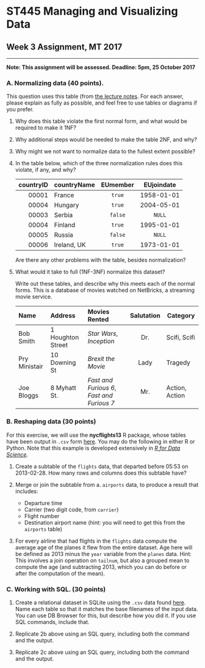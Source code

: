 # ST445 Managing and Visualizing Data

## Week 3 Assignment, MT 2017
---
**Note: This assignment will be assessed.  Deadline: 5pm, 25 October 2017**

### A.  Normalizing data (40 points).

This question uses this table (from [the lecture notes](https://github.com/lse-st445/lectures/blob/master/week03/ST445_wk3_lecture.ipynb#normalization-example).  For each answer, please explain as fully as possible, and feel free to use tables or diagrams if you prefer.

1.  Why does this table violate the first normal form, and what would be required to make it 1NF?

2.  Why additional steps would be needed to make the table 2NF, and why?

3.  Why might we not want to normalize data to the fullest extent possible?

4.  In the table below, which of the three normalization rules does this violate, if any, and why?

    |  countryID  |  countryName    |   EUmember   |  EUjoindate  |
    | -----------:|:----------------|:------------:|:------------:|
    | 00001       | France          |  `true`      |  1958-01-01  |
    | 00004       | Hungary         |  `true`      |  2004-05-01  |
    | 00003       | Serbia          |  `false`     |       `NULL` |
    | 00004       | Finland         |  `true`      |  1995-01-01  |
    | 00005       | Russia          |  `false`     |       `NULL` |
    | 00006       | Ireland, UK     |  `true`      |  1973-01-01  |

    Are there any other problems with the table, besides normalization?

5.  What would it take to full (1NF-3NF) normalize this dataset?

    Write out these tables, and describe why this meets each of the normal forms.  This is a database of movies watched on NetBricks, a streaming movie service.

    | Name           | Address    |   Movies Rented   |  Salutation  | Category |
    |:---------------|:-----------|:------------------|:------------:|----------|
    | Bob Smith      | 1 Houghton Street    | _Star Wars_, _Inception_ |  Dr.   |  Scifi, Scifi |
    | Pry Ministair  | 10 Downing St     |  _Brexit the Movie_      |  Lady  | Tragedy |
    | Joe Bloggs     | 8 Myhatt St.      |  _Fast and Furious 6_, _Fast and Furious 7_     | Mr. | Action, Action |
  
### B.  Reshaping data (30 points)

For this exercise, we will use the **nycflights13** R package, whose tables have been output in `.csv` form [here](nycflights13/).  You may do the following in either R or Python.  Note that this example is developed extensively in [_R for Data Science_](http://r4ds.had.co.nz/relational-data.html).

1.  Create a subtable of the `flights` data, that departed before 05:53 on 2013-02-28.  How many rows and columns does this subtable have?  

2.  Merge or join the subtable from a. `airports` data, to produce a result that includes:  
    *  Departure time
    *  Carrier (two digit code, from `carrier`)
    *  Flight number
    *  Destination airport name (hint: you will need to get this from the `airports` table)  

3.  For every airline that had flights in the `flights` data compute the average age of the planes it flew from the entire dataset.  Age here will be defined as 2013 minus the `year` variable from the `planes` data.  Hint: This involves a join operation on `tailnum`, but also a grouped mean to compute the age (and subtracting 2013, which you can do before or after the computation of the mean).

### C.  Working with SQL.  (30 points)

1.  Create a relational dataset in SQLite using the `.csv` data found [here](nycflights13/).  Name each table so that it matches the base filenames of the input data.  You can use DB Browser for this, but describe how you did it.   If you use SQL commands, include that.

2.  Replicate 2b above using an SQL query, including both the command and the output.

3.  Replicate 2c above using an SQL query, including both the command and the output.
